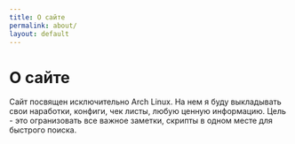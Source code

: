 ```yaml
---
title: О сайте
permalink: about/
layout: default
---
```

# О сайте
Сайт посвящен исключительно Arch Linux. 
На нем я буду выкладывать свои наработки, конфиги, чек листы, любую ценную информацию.
Цель - это огранизовать все важное заметки, скрипты в одном месте для быстрого поиска.